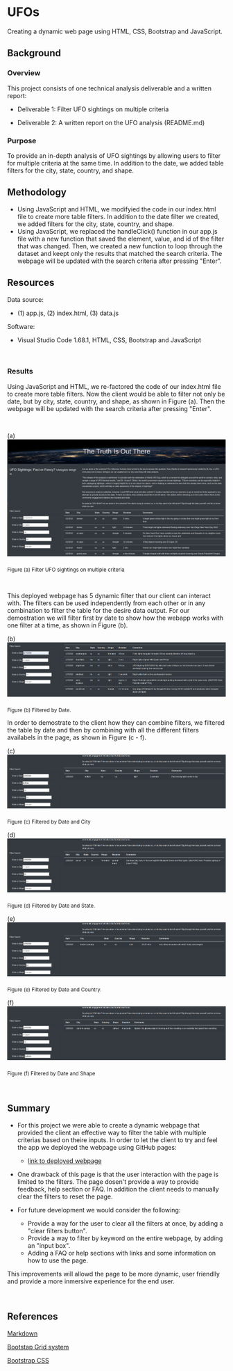# UFOs
Creating a dynamic web page using HTML, CSS, Bootstrap and JavaScript.

## Background
### Overview
This project consists of one technical analysis deliverable and a written report:

- Deliverable 1: Filter UFO sightings on multiple criteria

- Deliverable 2: A written report on the UFO analysis (README.md)

### Purpose
To provide an in-depth analysis of UFO sightings by allowing users to filter for multiple criteria at the same time. In addition to the date, we added table filters for the city, state, country, and shape.

## Methodology
- Using JavaScript and HTML, we modifyied the code in our index.html file to create more table filters. In addition to the date filter we created, we added filters for the city, state, country, and shape. 
- Using JavaScript, we replaced the handleClick() function in our app.js file with a new function that saved the element, value, and id of the filter that was changed. Then, we created a new function to loop through the dataset and keept only the results that matched the search criteria. The webpage will be updated with the search criteria after pressing "Enter".

## Resources
 
Data source:
- (1) app.js, (2) index.html, (3) data.js
 
Software:
- Visual Studio Code 1.68.1, HTML, CSS, Bootstrap and JavaScript
 
<br/>

### Results

Using JavaScript and HTML, we re-factored the code of our index.html file to create more table filters. Now the client would be able to filter not only be date, but by city, state, country, and shape, as shown in Figure (a). Then the webpage will be updated with the search criteria after pressing "Enter".

<br/>

(a) ![webpage_multiple filters](./static/images/webpage_multiple%20filters.png)

<sub> Figure (a) Filter UFO sightings on multiple criteria

<br/>

This deployed webpage has 5 dynamic filter that our client can interact with. The filters can be used independently from each other or in any combination to filter the table for the desire data output. For our demostration we will filter first by date to show how the webapp works with one filter at a time, as shown in Figure (b).

(b)![filter_by_date](./static/images/filter_by_date.png)

<sub> Figure (b) Filtered by Date.

In order to demostrate to the client how they can combine filters, we filtered the table by date and then by combining with all the different filters availabels in the page, as shown in Figure (c - f).

(c)![filter_by_city](./static/images/filter_by_city.png)

<sub> Figure (c) Filtered by Date and City

(d)![filter_by_State](./static/images/filter_by_state.png)

<sub> Figure (d) Filtered by Date and State.

(e)![filter_by_Country](./static/images/filter_by_country.png)

<sub> Figure (e) Filtered by Date and Country.

(f)![filter_by_Shape](./static/images/filter_by_shape.png)
 
<sub> Figure (f) Filtered by Date and Shape

<br/>


## Summary

- For this project we were able to create a dynamic webpage that provided the client an effective way to filter the table with multiple criterias based on theire inputs. In order to let the client to try and feel the app we deployed the webpage using GitHub pages:

     - [link to deployed webpage](https://l-aldarondo.github.io/UFOs/)

- One drawback of this page is that the user interaction with the page is limited to the filters. The page dosen't provide a way to provide feedback, help section or FAQ. In addition the client needs to manually clear the filters to reset the page.

- For future development we would consider the following:
    - Provide a way for the user to clear all the filters at once, by adding a "clear filters button".
    - Provide a way to filter by keyword on the entire webpage, by adding an "input box".
    - Adding a FAQ or help sections with links and some information on how to use the page.

This improvements will allowd the page to be more dynamic, user friendlly and provide a more inmersive experience for the end user.

<br/>

## References

[Markdown](https://docs.github.com/en/get-started/writing-on-github/getting-started-with-writing-and-formatting-on-github/basic-writing-and-formatting-syntax)
 
[Bootstap Grid system](https://getbootstrap.com/docs/3.3/examples/grid/)
 
[Bootstrap CSS](https://getbootstrap.com/docs/3.3/css/)




